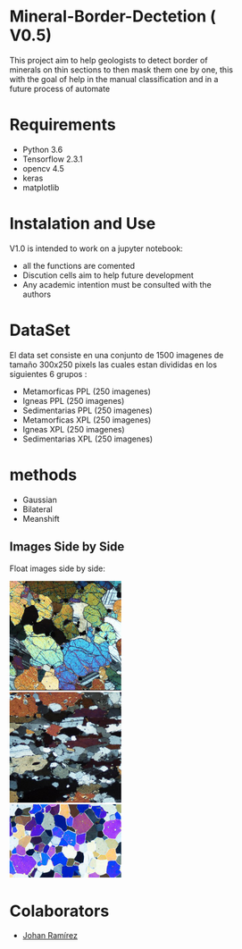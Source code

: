 # Mineral-Border-Dectetion ( V0.5)

This project aim to help geologists to detect border of minerals on thin sections to then mask them one by one, this with the goal of help in the manual classification and in a future process of automate

# Requirements

- Python 3.6 
- Tensorflow 2.3.1
- opencv 4.5
- keras
- matplotlib

# Instalation and Use 

V1.0 is intended to work on a jupyter notebook: 
 - all the functions are comented
 - Discution cells aim to help future development
 - Any academic intention must be consulted with the authors 
 
# DataSet 
El data set consiste en una conjunto de 1500 imagenes de tamaño 300x250 pixels las cuales estan divididas en los siguientes 6 grupos :
 - Metamorficas PPL (250 imagenes)
 - Igneas PPL (250 imagenes)
 - Sedimentarias PPL (250 imagenes)
 - Metamorficas XPL (250 imagenes)
 - Igneas XPL (250 imagenes)
 - Sedimentarias XPL (250 imagenes)

# methods 
 - Gaussian
 - Bilateral 
 - Meanshift

<!DOCTYPE html>
<html>
<head>
<style>
* {
  box-sizing: border-box;
}

.img-container {
  float: left;
  width: 33.33%;
  padding: 5px;
}

.clearfix::after {
  content: "";
  clear: both;
  display: table;
}
</style>
</head>
<body>

<h2>Images Side by Side</h2>
<p>Float images side by side:</p>

<div class="clearfix">
  <div class="img-container">
    <img src="https://raw.githubusercontent.com/joaramirezra/Mineral-Border-Dectetion/main/images/type1/Muestra13.png" width="200">
  </div>
  <div class="img-container">
 <img src="https://raw.githubusercontent.com/joaramirezra/Mineral-Border-Dectetion/main/images/type2/Muestra13.png" width="200">
  </div>
  <div class="img-container">
 <img src="https://raw.githubusercontent.com/joaramirezra/Mineral-Border-Dectetion/main/images/type3/Muestra13.png" width="200">
  </div>
</div>



</body>
</html>



# Colaborators
 - [Johan Ramírez](https://github.com/joaramirezra)
